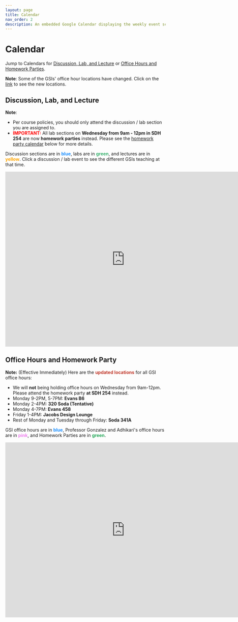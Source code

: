 ```yaml
---
layout: page
title: Calendar
nav_order: 2
description: An embedded Google Calendar displaying the weekly event schedule.
---
```


# Calendar

Jump to Calendars for [Discussion, Lab, and Lecture](#dll) or [Office Hours and Homework Parties](#oh).

**Note**: Some of the GSIs' office hour locations have changed. Click on the [link](#loc) to see the new locations.

<!-- <link rel="stylesheet" property="stylesheet" href="https://unpkg.com/@fullcalendar/core/main.css">
<link rel="stylesheet" property="stylesheet" href="https://unpkg.com/@fullcalendar/timegrid/main.css"> -->
<!-- <script src="https://unpkg.com/@fullcalendar/core/main.min.js"></script>
<script src="https://unpkg.com/@fullcalendar/daygrid/main.min.js"></script>
<script src="https://unpkg.com/@fullcalendar/timegrid/main.min.js"></script>
<script src="https://unpkg.com/@fullcalendar/google-calendar/main.min.js"></script> -->

<style>
.fc table {
  margin-bottom: 0;
}
</style>
<!-- <script>
document.addEventListener('DOMContentLoaded', function() {
  new FullCalendar.Calendar(document.getElementById('fullcalendar'), {
    plugins: ['dayGrid', 'timeGrid', 'googleCalendar'],
    header: {
      left: 'title',
      right: 'today prev,next',
    },
    nowIndicator: true,
    height: 'auto',
    minTime: '09:00:00',
    maxTime: '21:00:00',
    allDaySlot: false,
    slotEventOverlap: false,
    defaultView: 'timeGridWeek',
    // THIS KEY WON'T WORK IN PRODUCTION!!!
    // To make your own Google API key, follow the directions here:
    // http://fullcalendar.io/docs/google_calendar/
    googleCalendarApiKey: 'AIzaSyDRIz3tmchcYjyh1o4VTLj1Y4ciIJDEyjg',
    // US Holidays
    eventSources: [
      {
        googleCalendarId: 'berkeley.edu_in9qvsg9rsv5r35la4oufrq2tk@group.calendar.google.com',
        className: 'data 100',
      },
    ],
  }).render();
});
</script>

 
<script src="../assets/js/calendar.js"></script>
<script src="../assets/js/gcal.js"></script> -->
<a name = 'dll'></a>

## Discussion, Lab, and Lecture

**Note**:
- Per course policies, you should only attend the discussion / lab section you are assigned to.
- <span style="color:red">**IMPORTANT:**</span> All lab sections on **Wednesday from 9am - 12pm in SDH 254** are now **homework parties** instead. Please see the [homework party calendar](#oh) below for more details.

Discussion sections are in <span style="color:DodgerBlue">**blue**</span>, labs are in <span style="color:MediumSeaGreen">**green**</span>, and lectures are in <span style="color:Orange">**yellow**</span>. Click a discussion / lab event to see the different GSIs teaching at that time. 

<iframe src="https://calendar.google.com/calendar/embed?height=550&amp;wkst=1&amp;bgcolor=%23ffffff&amp;ctz=America%2FLos_Angeles&amp;mode=WEEK&amp;title=%20&amp;src=YmVya2VsZXkuZWR1XzFxOG1tNGxzaTRhdHZyYWlrdDZya2dsYzhnQGdyb3VwLmNhbGVuZGFyLmdvb2dsZS5jb20&amp;src=YmVya2VsZXkuZWR1X2IyNDhyYmRsbHJ1cTY4ZjI2cWwyMTlyMTBjQGdyb3VwLmNhbGVuZGFyLmdvb2dsZS5jb20&amp;src=YmVya2VsZXkuZWR1X29odmVpZG1qdWJuaTdnOWdoNmNvOGE2NGYwQGdyb3VwLmNhbGVuZGFyLmdvb2dsZS5jb20&amp;color=%233366CC&amp;color=%23329262&amp;color=%239D7000" style="border-width:0" width="750" height="550" frameborder="0" scrolling="no"></iframe>
<br>

<a name = 'oh'></a>

## Office Hours and Homework Party

<a name = 'loc'></a>
**Note:** (Effective Immediately) Here are the <span style="color:#C0392B">**updated locations**</span> for all GSI office hours:
- We will **not** being holding office hours on Wednesday from 9am-12pm. Please attend the homework party **at SDH 254** instead.
- Monday 9-2PM, 5-7PM: **Evans B6**
- Monday 2-4PM: **320 Soda (Tentative)**
- Monday 4-7PM: **Evans 458**
- Friday 1-4PM: **Jacobs Design Lounge**
- Rest of Monday and Tuesday through Friday: **Soda 341A**

GSI office hours are in <span style="color:DodgerBlue">**blue**</span>, Professor Gonzalez and Adhikari's office hours are in <span style="color:Violet">**pink**</span>, and Homework Parties are in <span style="color:#28A85B">**green**</span>.

<iframe src="https://calendar.google.com/calendar/embed?height=550&amp;wkst=1&amp;bgcolor=%23ffffff&amp;ctz=America%2FLos_Angeles&amp;src=YmVya2VsZXkuZWR1X3JqaWdlMDA2M21qcWY0Y3Uxbm9nZTJ2YWFjQGdyb3VwLmNhbGVuZGFyLmdvb2dsZS5jb20&amp;src=YmVya2VsZXkuZWR1XzlvZTRkcTUyMTY2YzhwaGJwMTZtaTZtdG5jQGdyb3VwLmNhbGVuZGFyLmdvb2dsZS5jb20&amp;src=YmVya2VsZXkuZWR1X2t1MXZpYWFqZ2gxMTM3ZGY4bWU4ZDl0MnE0QGdyb3VwLmNhbGVuZGFyLmdvb2dsZS5jb20&amp;color=%230B8043&amp;color=%234285F4&amp;color=%23D81B60&amp;title=%20&amp;mode=WEEK" style="border-width:0" width="750" height="550" frameborder="0" scrolling="no"></iframe>